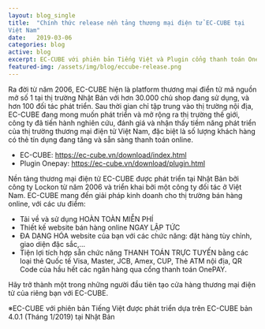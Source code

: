 ```yaml
---
layout: blog_single
title:  "Chính thức release nền tảng thương mại điện tử EC-CUBE tại 
Việt Nam"
date:   2019-03-06
categories: blog
active: blog
excerpt: EC-CUBE với phiên bản Tiếng Việt và Plugin cổng thanh toán Onepay sẽ chính thức được release và có thể tải về miễn phí tại đây.
featured-img: /assets/img/blog/eccube-release.png
---
```


<p class="f_300 mb-30">
    Ra đời từ năm 2006, EC-CUBE hiện là platform thương mại điển tử mã nguồn mở số 1 tại thị trường Nhật Bản với hơn 30.000 chủ shop đang sử dụng, và hơn 100 đối tác phát triển. Sau thời gian chỉ tập trung vào thị trường nội địa, EC-CUBE đang mong muốn phát triển và mở rộng ra thị trường thế giới, công ty đã tiến hành nghiên cứu, đánh giá và nhận thấy tiềm năng phát triển của thị trường thương mại điện tử Việt Nam, đặc biệt là số lượng khách hàng có thẻ tín dụng đang tăng và sẵn sàng thanh toán online.
</p>

<ul class="list-unstyled mb-4 f_300">
    <li><i class="ti-link mr-2"></i> EC-CUBE: <a href="https://ec-cube.vn/download/index.html" title="" target="_blank">https://ec-cube.vn/download/index.html</a></li>
    <li><i class="ti-link mr-2"></i> Plugin Onepay: <a href="https://ec-cube.vn/download/plugin.html" title="" target="_blank">https://ec-cube.vn/download/plugin.html</a></li>
</ul>

<p class="f_300 mb-30">
    Nền tảng thương mại điện tử EC-CUBE được phát triển tại Nhật Bản bởi công ty Lockon từ năm 2006 và triển khai bởi một công ty đối tác ở Việt Nam. EC-CUBE mang đến giải pháp kinh doanh cho thị trường bán hàng online, với các ưu điểm:
</p>

<div class="job_deatails_content">
    <ul class="list-unstyled mb-0">
        <li><i class="ti-arrow-right"></i> Tải về và sử dụng <span class="main_color">HOÀN TOÀN MIỄN PHÍ</span></li>
        <li><i class="ti-arrow-right"></i> Thiết kế website bán hàng online <span class="main_color">NGAY LẬP TỨC</span></li>
        <li><i class="ti-arrow-right"></i> <span class="main_color">ĐA DẠNG HÓA</span> website của bạn với các chức năng: đặt hàng tùy chỉnh, giao diện đặc sắc,...</li>
        <li><i class="ti-arrow-right"></i> Tiện lợi tích hợp sẵn chức năng <span class="main_color">THANH TOÁN TRỰC TUYẾN</span> bằng các loại thẻ Quốc tế Visa, Master, JCB, Amex, CUP, Thẻ ATM nội địa, QR Code của hầu hết các ngân hàng qua cổng thanh toán OnePAY.</li>
    </ul>
</div>

<p class="f_300 mb-30">
    Hãy trở thành một trong những người đầu tiên tạo cửa hàng thương mại điện tử của riêng bạn với EC-CUBE.
</p>

<p class="f_300 mb-30">
    ※EC-CUBE với phiên bản Tiếng Việt được phát triển dựa trên EC-CUBE bản 4.0.1 (Tháng 1/2019) tại Nhật Bản
</p>
